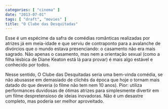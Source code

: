 ```yaml
---
categories: [ "cinema" ]
date: "2013-07-01"
tags: [ "draft", "movies" ]
title: "O Clube das Desquitadas"
---
```

Esse é um espécime da safra de comédias românticas realizadas por atrizes já em meia-idade e que serviu de contraponto para a avalanche de divórcios que o mundo estava presenciando: o casamento não era mais sagrado. Não apenas o casamento, mas nem a orientação sexual (como a filha lésbica de Diane Keaton está lá para provar) é mais algo estável e conhecido por todos.

Nesse sentido, O Clube das Desquitadas seria uma bem-vinda comédia, se não abusasse em demasiado de clichês da época que hoje o tornam mais datado do que deveria (o filme não tem nem 10 anos). Pior: utiliza performances duvidosas de ótimas atrizes para simplesmente divertir em um filme despretensioso de ideias inovadoras. Não é um desastre completo, mas poderia ser melhor aproveitado.

